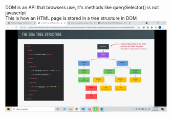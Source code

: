 DOM is an API that browsers use, it's methods like querySelector() is not javascript <BR>
This is how an HTML page is stored in a tree structure in DOM
<img src="https://github.com/vasvi-sood/JavScript-Basics/blob/main/DOM%20Manipulation%20(Linking%20JavaScript%20to%20HTML)/Screenshot%20(128).png"></img>
